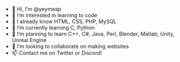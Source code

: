 - 👋 Hi, I’m @yeymeap
- 👀 I’m interested in learning to code
- 📖 I already know HTML, CSS, PHP, MySQL
- 🌱 I’m currently learning C, Python
- 📝 I’m planning to learn C++, C#, Java, Perl, Blender, Matlab, Unity, Unreal Engine
- 💞️ I’m looking to collaborate on making websites
- 📫 Contact me on Twitter or Discord!

<!---
yeymeap/yeymeap is a ✨ special ✨ repository because its `README.md` (this file) appears on your GitHub profile.
You can click the Preview link to take a look at your changes.
--->
